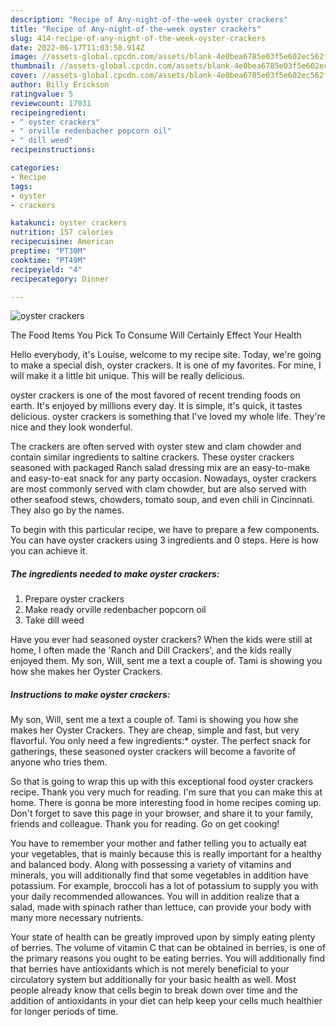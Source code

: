 ```yaml
---
description: "Recipe of Any-night-of-the-week oyster crackers"
title: "Recipe of Any-night-of-the-week oyster crackers"
slug: 414-recipe-of-any-night-of-the-week-oyster-crackers
date: 2022-06-17T11:03:58.914Z
image: //assets-global.cpcdn.com/assets/blank-4e0bea6785e03f5e602ec562f230caae08da540cada707380b4fe1bbebba43da.png
thumbnail: //assets-global.cpcdn.com/assets/blank-4e0bea6785e03f5e602ec562f230caae08da540cada707380b4fe1bbebba43da.png
cover: //assets-global.cpcdn.com/assets/blank-4e0bea6785e03f5e602ec562f230caae08da540cada707380b4fe1bbebba43da.png
author: Billy Erickson
ratingvalue: 5
reviewcount: 17031
recipeingredient:
- " oyster crackers"
- " orville redenbacher popcorn oil"
- " dill weed"
recipeinstructions:

categories:
- Recipe
tags:
- oyster
- crackers

katakunci: oyster crackers 
nutrition: 157 calories
recipecuisine: American
preptime: "PT30M"
cooktime: "PT49M"
recipeyield: "4"
recipecategory: Dinner

---
```



![oyster crackers](//assets-global.cpcdn.com/assets/blank-4e0bea6785e03f5e602ec562f230caae08da540cada707380b4fe1bbebba43da.png)

The Food Items You Pick To Consume Will Certainly Effect Your Health

Hello everybody, it's Louise, welcome to my recipe site. Today, we're going to make a special dish, oyster crackers. It is one of my favorites. For mine, I will make it a little bit unique. This will be really delicious.

oyster crackers is one of the most favored of recent trending foods on earth. It's enjoyed by millions every day. It is simple, it's quick, it tastes delicious. oyster crackers is something that I've loved my whole life. They're nice and they look wonderful.

The crackers are often served with oyster stew and clam chowder and contain similar ingredients to saltine crackers. These oyster crackers seasoned with packaged Ranch salad dressing mix are an easy-to-make and easy-to-eat snack for any party occasion. Nowadays, oyster crackers are most commonly served with clam chowder, but are also served with other seafood stews, chowders, tomato soup, and even chili in Cincinnati. They also go by the names.


To begin with this particular recipe, we have to prepare a few components. You can have oyster crackers using 3 ingredients and 0 steps. Here is how you can achieve it.

<!--inarticleads1-->

##### The ingredients needed to make oyster crackers:

1. Prepare  oyster crackers
1. Make ready  orville redenbacher popcorn oil
1. Take  dill weed


Have you ever had seasoned oyster crackers? When the kids were still at home, I often made the &#39;Ranch and Dill Crackers&#39;, and the kids really enjoyed them. My son, Will, sent me a text a couple of. Tami is showing you how she makes her Oyster Crackers. 

<!--inarticleads2-->

##### Instructions to make oyster crackers:



My son, Will, sent me a text a couple of. Tami is showing you how she makes her Oyster Crackers. They are cheap, simple and fast, but very flavorful. You only need a few ingredients:* oyster. The perfect snack for gatherings, these seasoned oyster crackers will become a favorite of anyone who tries them. 

So that is going to wrap this up with this exceptional food oyster crackers recipe. Thank you very much for reading. I'm sure that you can make this at home. There is gonna be more interesting food in home recipes coming up. Don't forget to save this page in your browser, and share it to your family, friends and colleague. Thank you for reading. Go on get cooking!

You have to remember your mother and father telling you to actually eat your vegetables, that is mainly because this is really important for a healthy and balanced body. Along with possessing a variety of vitamins and minerals, you will additionally find that some vegetables in addition have potassium. For example, broccoli has a lot of potassium to supply you with your daily recommended allowances. You will in addition realize that a salad, made with spinach rather than lettuce, can provide your body with many more necessary nutrients.

Your state of health can be greatly improved upon by simply eating plenty of berries. The volume of vitamin C that can be obtained in berries, is one of the primary reasons you ought to be eating berries. You will additionally find that berries have antioxidants which is not merely beneficial to your circulatory system but additionally for your basic health as well. Most people already know that cells begin to break down over time and the addition of antioxidants in your diet can help keep your cells much healthier for longer periods of time.
